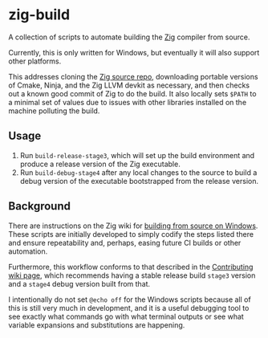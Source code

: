 # zig-build

A collection of scripts to automate building the [Zig](https://ziglang.org) compiler from source.

Currently, this is only written for Windows, but eventually it will also support other platforms.

This addresses cloning the [Zig source repo](https://github.com/ziglang/zig.git), downloading portable versions of Cmake, Ninja, and the Zig LLVM devkit as necessary, and then checks out a known good commit of Zig to do the build.  It also locally sets `$PATH` to a minimal set of values due to issues with other libraries installed on the machine polluting the build.

## Usage

1. Run `build-release-stage3`, which will set up the build environment and produce a release version of the Zig executable.
2. Run `build-debug-stage4` after any local changes to the source to build a debug version of the executable bootstrapped from the release version.

## Background

There are instructions on the Zig wiki for [building from source on Windows](https://github.com/ziglang/zig/wiki/Building-Zig-on-Windows).  These scripts are initially developed to simply codify the steps listed there and ensure repeatability and, perhaps, easing future CI builds or other automation.

Furthermore, this workflow conforms to that described in the [Contributing wiki page](https://github.com/ziglang/zig/wiki/Contributing#editing-source-code), which recommends having a stable release build `stage3` version and a `stage4` debug version built from that.

I intentionally do not set `@echo off` for the Windows scripts because all of this is still very much in development, and it is a useful debugging tool to see exactly what commands go with what terminal outputs or see what variable expansions and substitutions are happening.
